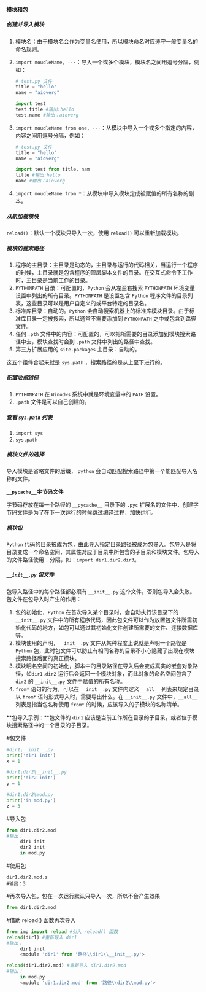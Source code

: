 #### 模块和包

##### 创建并导入模块

1. 模块名：由于模块名会作为变量名使用，所以模块命名时应遵守一般变量名的命名规则。

2. `import moudleName, ···`：导入一个或多个模块，模块名之间用逗号分隔，例如：

   ```python
   # test.py 文件
   title = "hello"
   name = "aioverg"
   
   import test
   test.title #输出:hello
   test.name #输出：aioverg
   ```

3. `import moudleName from one, ···`：从模块中导入一个或多个指定的内容，内容之间用逗号分隔，例如：

   ```python
   # test.py 文件
   title = "hello"
   name = "aioverg"
   
   import test from title, nam
   title #输出:hello
   name #输出：aioverg
   ```

4. `import moudleName from *`：从模块中导入模块定成被赋值的所有名称的副本。

##### 从新加载模块

 `reload()`：默认一个模块只导入一次，使用 `reload()` 可以重新加载模块。

##### 模块的搜索路径

1. 程序的主目录：主目录是动态的，主目录与运行的代码相关，当运行一个程序的时候，主目录就是包含程序的顶层脚本文件的目录。在交互式命令下工作时，主目录是当前工作的目录。
2. `PYTHONPATH` 目录：可配置的，`Python` 会从左至右搜索 `PYTHONPATH` 环境变量设置中列出的所有目录。`PYTHONPATH` 是设置包含 `Python` 程序文件的目录列表，这些目录可以是用户自定义的或平台特定的目录名。
3. 标准库目录：自动的。`Python` 会自动搜索机器上的标准库模块目录。由于标准库目录一定被搜索，所以通常不需要添加到 `PYTHONPATH` 之中或包含到路径文件。
4. 任何 `.pth` 文件中的内容：可配置的，可以把所需要的目录添加到模块搜索路径中去，模块查找时会到 `.path` 文件中列出的路径中查找。
5. 第三方扩展应用的 `site-packages` 主目录：自动的。

这五个组件合起来就是 `sys.path` ，搜索路径的是从上至下进行的。

##### 配置收缩路径

1. `PYTHONPATH` 在 `Winodws` 系统中就是环境变量中的 `PATH` 设置。
2. `.path` 文件是可以自己创建的。

##### 查看 `sys.path` 列表

1. `import sys`
2. `sys.path` 

##### 模块文件的选择

导入模块是省略文件的后缀， `python` 会自动匹配搜索路径中第一个能匹配导入名称的文件。

**`__pycache__`字节码文件**

字节码存放在每一个路径的 `__pycache__` 目录下的 `.pyc` 扩展名的文件中，创建字节码文件是为了在下一次运行的时候跳过编译过程，加快运行。

##### 模块包

`Python` 代码的目录被成为包，由此导入指定目录路径被成为包导入。包导入是将目录变成一个命名空间，其属性对应于目录中所包含的子目录和模块文件。包导入的文件路径使用 `.` 分隔，如：`import dir1.dir2.dir3`。

##### `__init__.py` 包文件

包导入路径中的每个路径都必须有 `__init__.py` 这个文件，否则包导入会失败。包文件在包导入时产生的作用：

1. 包的初始化，`Python` 在首次导入某个目录时，会自动执行该目录下的 `__init__.py` 文件中的所有程序代码，因此包文件可以作为放置包文件所需初始化代码的地方，如包可以通过其初始化文件创建所需要的文件、连接数据库等。
2. 模块使用的声明，`__init__.py` 文件从某种程度上说就是声明一个路径是 `Python`  包，此时包文件可以防止有相同名称的目录不小心隐藏了出现在模块搜索路径后面的真正模块。
3. 模块明名空间的初始化，脚本中的目录路径在导入后会变成真实的嵌套对象路径，如`dir1.dir2` 运行后会返回一个模块对象，而此对象的命名空间包含了 `dir2` 的 `__init__.py` 文件中赋值的所有名称。
4. `from*` 语句的行为，可以在 `__init__.py` 文件内定义 `__all__` 列表来规定目录以 `from*` 语句形式导入时，需要导出什么。在 `__init__.py` 文件中，`__all__` 列表是指当包名称使用 `from*` 的时候，应该导入的子模块的名称清单。

**包导入示例：**包文件的 `dir1` 应该是当前工作所在目录的子目录，或者位于模块搜索路径中的一个目录的子目录。

#包文件

```python
#dir1\__init__.py
print('dir1 init')
x = 1
```

```python
#dir1\dir2\__init__.py
print('dir2 init')
y = 1
```

```python
#dir1\dir2\mod.py
print('in mod.py')
z = 3
```

#导入包

```python
from dir1.dir2.mod
#输出：
     dir1 init
     dir2 init
     in mod.py
```

#使用包

```
dir1.dir2.mod.z
#输出：3
```

#再次导入包，包在一次运行默认只导入一次，所以不会产生效果

```python
from dir1.dir2.mod
```

#借助 reload() 函数再次导入

```python
from imp import reload #引入 reload() 函数
reload(dir1) #重新导入 dir1
#输出：
     dir1 init
     <module 'dir1' from '路径\\dir1\\__init__.py'>

reload(dir1.dir2.mod) #重新导入 dir1.dir2.mod
#输出：
     in mod.py
     <module 'dir1.dir2.mod' from '路径\\dir2\\mod.py'>
```

